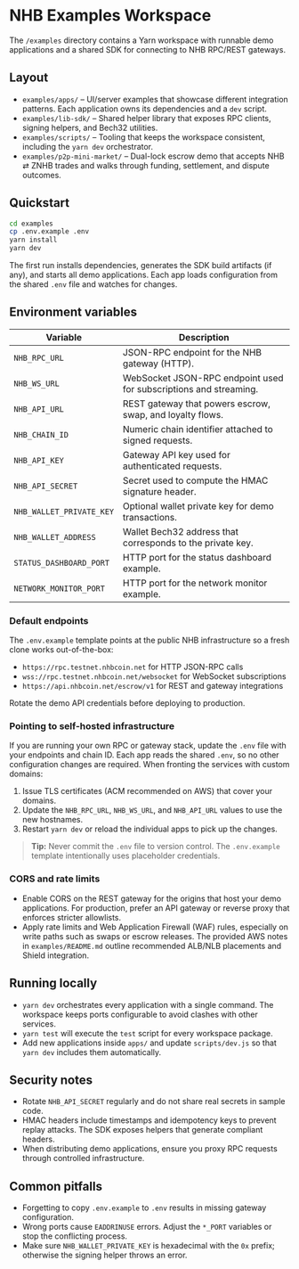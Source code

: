 # NHB Examples Workspace

The `/examples` directory contains a Yarn workspace with runnable demo applications and a shared SDK for connecting to NHB RPC/REST gateways.

## Layout

- `examples/apps/` – UI/server examples that showcase different integration patterns. Each application owns its dependencies and a `dev` script.
- `examples/lib-sdk/` – Shared helper library that exposes RPC clients, signing helpers, and Bech32 utilities.
- `examples/scripts/` – Tooling that keeps the workspace consistent, including the `yarn dev` orchestrator.
- `examples/p2p-mini-market/` – Dual-lock escrow demo that accepts NHB ⇄ ZNHB trades and walks through funding, settlement, and dispute outcomes.

## Quickstart

```bash
cd examples
cp .env.example .env
yarn install
yarn dev
```

The first run installs dependencies, generates the SDK build artifacts (if any), and starts all demo applications. Each app loads configuration from the shared `.env` file and watches for changes.

## Environment variables

| Variable | Description |
| --- | --- |
| `NHB_RPC_URL` | JSON-RPC endpoint for the NHB gateway (HTTP). |
| `NHB_WS_URL` | WebSocket JSON-RPC endpoint used for subscriptions and streaming. |
| `NHB_API_URL` | REST gateway that powers escrow, swap, and loyalty flows. |
| `NHB_CHAIN_ID` | Numeric chain identifier attached to signed requests. |
| `NHB_API_KEY` | Gateway API key used for authenticated requests. |
| `NHB_API_SECRET` | Secret used to compute the HMAC signature header. |
| `NHB_WALLET_PRIVATE_KEY` | Optional wallet private key for demo transactions. |
| `NHB_WALLET_ADDRESS` | Wallet Bech32 address that corresponds to the private key. |
| `STATUS_DASHBOARD_PORT` | HTTP port for the status dashboard example. |
| `NETWORK_MONITOR_PORT` | HTTP port for the network monitor example. |

### Default endpoints

The `.env.example` template points at the public NHB infrastructure so a fresh clone works out-of-the-box:

- `https://rpc.testnet.nhbcoin.net` for HTTP JSON-RPC calls
- `wss://rpc.testnet.nhbcoin.net/websocket` for WebSocket subscriptions
- `https://api.nhbcoin.net/escrow/v1` for REST and gateway integrations

Rotate the demo API credentials before deploying to production.

### Pointing to self-hosted infrastructure

If you are running your own RPC or gateway stack, update the `.env` file with your endpoints and chain ID. Each app reads the shared `.env`, so no other configuration changes are required. When fronting the services with custom domains:

1. Issue TLS certificates (ACM recommended on AWS) that cover your domains.
2. Update the `NHB_RPC_URL`, `NHB_WS_URL`, and `NHB_API_URL` values to use the new hostnames.
3. Restart `yarn dev` or reload the individual apps to pick up the changes.

> **Tip:** Never commit the `.env` file to version control. The `.env.example` template intentionally uses placeholder credentials.

### CORS and rate limits

- Enable CORS on the REST gateway for the origins that host your demo applications. For production, prefer an API gateway or reverse proxy that enforces stricter allowlists.
- Apply rate limits and Web Application Firewall (WAF) rules, especially on write paths such as swaps or escrow releases. The provided AWS notes in `examples/README.md` outline recommended ALB/NLB placements and Shield integration.

## Running locally

- `yarn dev` orchestrates every application with a single command. The workspace keeps ports configurable to avoid clashes with other services.
- `yarn test` will execute the `test` script for every workspace package.
- Add new applications inside `apps/` and update `scripts/dev.js` so that `yarn dev` includes them automatically.

## Security notes

- Rotate `NHB_API_SECRET` regularly and do not share real secrets in sample code.
- HMAC headers include timestamps and idempotency keys to prevent replay attacks. The SDK exposes helpers that generate compliant headers.
- When distributing demo applications, ensure you proxy RPC requests through controlled infrastructure.

## Common pitfalls

- Forgetting to copy `.env.example` to `.env` results in missing gateway configuration.
- Wrong ports cause `EADDRINUSE` errors. Adjust the `*_PORT` variables or stop the conflicting process.
- Make sure `NHB_WALLET_PRIVATE_KEY` is hexadecimal with the `0x` prefix; otherwise the signing helper throws an error.
